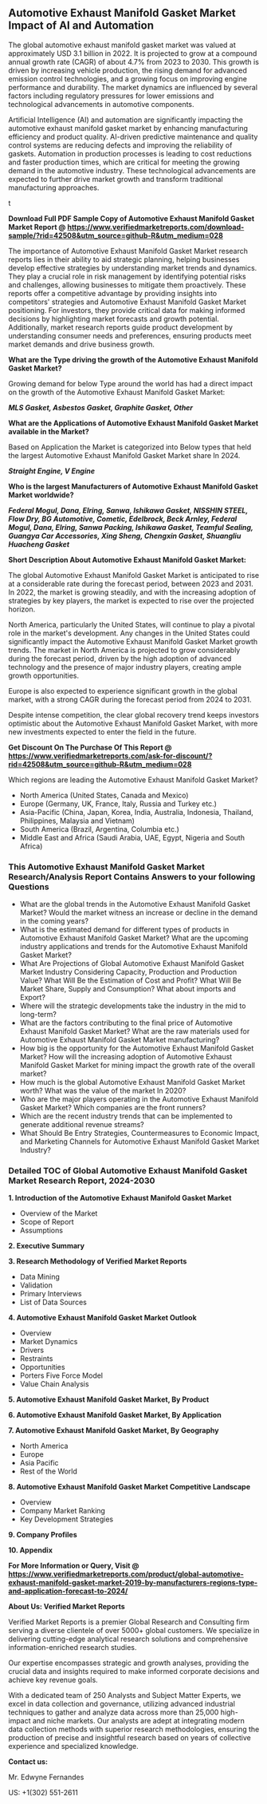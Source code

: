 <h2>Automotive Exhaust Manifold Gasket Market Impact of AI and Automation</h2><p>The global automotive exhaust manifold gasket market was valued at approximately USD 3.1 billion in 2022. It is projected to grow at a compound annual growth rate (CAGR) of about 4.7% from 2023 to 2030. This growth is driven by increasing vehicle production, the rising demand for advanced emission control technologies, and a growing focus on improving engine performance and durability. The market dynamics are influenced by several factors including regulatory pressures for lower emissions and technological advancements in automotive components.</p><p>Artificial Intelligence (AI) and automation are significantly impacting the automotive exhaust manifold gasket market by enhancing manufacturing efficiency and product quality. AI-driven predictive maintenance and quality control systems are reducing defects and improving the reliability of gaskets. Automation in production processes is leading to cost reductions and faster production times, which are critical for meeting the growing demand in the automotive industry. These technological advancements are expected to further drive market growth and transform traditional manufacturing approaches.</p>t</p><p id="" class=""><strong>Download Full PDF Sample Copy of Automotive Exhaust Manifold Gasket Market Report @ <a href="https://www.verifiedmarketreports.com/download-sample/?rid=42508&utm_source=github-R&utm_medium=028" target="_blank">https://www.verifiedmarketreports.com/download-sample/?rid=42508&utm_source=github-R&utm_medium=028</a></strong></p><p>The importance of&nbsp;Automotive Exhaust Manifold Gasket Market research reports lies in their ability to aid strategic planning, helping businesses develop effective strategies by understanding market trends and dynamics. They play a crucial role in risk management by identifying potential risks and challenges, allowing businesses to mitigate them proactively. These reports offer a competitive advantage by providing insights into competitors' strategies and Automotive Exhaust Manifold Gasket Market positioning. For investors, they provide critical data for making informed decisions by highlighting market forecasts and growth potential. Additionally, market research reports guide product development by understanding consumer needs and preferences, ensuring products meet market demands and drive business growth.</p><p><strong>What are the&nbsp;Type driving the growth of the Automotive Exhaust Manifold Gasket Market?</strong></p><p id="" class="">Growing demand for below Type around the world has had a direct impact on the growth of the Automotive Exhaust Manifold Gasket Market:</p><em><strong>MLS Gasket, Asbestos Gasket, Graphite Gasket, Other</strong></em></p><strong>What are the&nbsp;Applications&nbsp;of Automotive Exhaust Manifold Gasket Market available in the Market?</strong></p><p id="" class="">Based on Application the Market is categorized into Below types that held the largest Automotive Exhaust Manifold Gasket Market share In 2024.</p><em><strong>Straight Engine, V Engine</strong></em></p><strong>Who is the largest Manufacturers of Automotive Exhaust Manifold Gasket Market worldwide?</strong></p><p><em><strong>Federal Mogul, Dana, Elring, Sanwa, Ishikawa Gasket, NISSHIN STEEL, Flow Dry, BG Automotive, Cometic, Edelbrock, Beck Arnley, Federal Mogul, Dana, Elring, Sanwa Packing, Ishikawa Gasket, Teamful Sealing, Guangya Car Accessories, Xing Sheng, Chengxin Gasket, Shuangliu Huacheng Gasket</strong></em></p><p id="" class=""><strong>Short Description About Automotive Exhaust Manifold Gasket Market:</strong></p><p>The global Automotive Exhaust Manifold Gasket Market is anticipated to rise at a considerable rate during the forecast period, between 2023 and 2031. In 2022, the market is growing steadily, and with the increasing adoption of strategies by key players, the market is expected to rise over the projected horizon.</p><p>North America, particularly the United States, will continue to play a pivotal role in the market's development. Any changes in the United States could significantly impact the Automotive Exhaust Manifold Gasket Market growth trends. The market in North America is projected to grow considerably during the forecast period, driven by the high adoption of advanced technology and the presence of major industry players, creating ample growth opportunities.</p><p>Europe is also expected to experience significant growth in the global market, with a strong CAGR during the forecast period from 2024 to 2031.</p><p>Despite intense competition, the clear global recovery trend keeps investors optimistic about the Automotive Exhaust Manifold Gasket Market, with more new investments expected to enter the field in the future.</p><p id="" class=""><strong>Get Discount On The Purchase Of This Report @ <a href="https://www.verifiedmarketreports.com/ask-for-discount/?rid=42508&utm_source=github-R&utm_medium=028" target="_blank">https://www.verifiedmarketreports.com/ask-for-discount/?rid=42508&utm_source=github-R&utm_medium=028</a></strong></p>Which regions are leading the Automotive Exhaust Manifold Gasket Market?</p><ul><li>North America (United States, Canada and Mexico)</li><li>Europe (Germany, UK, France, Italy, Russia and Turkey etc.)</li><li>Asia-Pacific (China, Japan, Korea, India, Australia, Indonesia, Thailand, Philippines, Malaysia and Vietnam)</li><li>South America (Brazil, Argentina, Columbia etc.)</li><li>Middle East and Africa (Saudi Arabia, UAE, Egypt, Nigeria and South Africa)</li></ul><h3 id="" class="">This Automotive Exhaust Manifold Gasket Market Research/Analysis Report Contains Answers to your following Questions</h3><ul><li>What are the global trends in the Automotive Exhaust Manifold Gasket Market? Would the market witness an increase or decline in the demand in the coming years?</li><li>What is the estimated demand for different types of products in Automotive Exhaust Manifold Gasket Market? What are the upcoming industry applications and trends for the Automotive Exhaust Manifold Gasket Market?</li><li>What Are Projections of Global Automotive Exhaust Manifold Gasket Market Industry Considering Capacity, Production and Production Value? What Will Be the Estimation of Cost and Profit? What Will Be Market Share, Supply and Consumption? What about imports and Export?</li><li>Where will the strategic developments take the industry in the mid to long-term?</li><li>What are the factors contributing to the final price of Automotive Exhaust Manifold Gasket Market? What are the raw materials used for Automotive Exhaust Manifold Gasket Market manufacturing?</li><li>How big is the opportunity for the Automotive Exhaust Manifold Gasket Market? How will the increasing adoption of Automotive Exhaust Manifold Gasket Market for mining impact the growth rate of the overall market?</li><li>How much is the global Automotive Exhaust Manifold Gasket Market worth? What was the value of the market In 2020?</li><li>Who are the major players operating in the Automotive Exhaust Manifold Gasket Market? Which companies are the front runners?</li><li>Which are the recent industry trends that can be implemented to generate additional revenue streams?</li><li>What Should Be Entry Strategies, Countermeasures to Economic Impact, and Marketing Channels for Automotive Exhaust Manifold Gasket Market Industry?</li></ul><h3 id="" class="">Detailed TOC of Global Automotive Exhaust Manifold Gasket Market Research Report, 2024-2030</h3><p id="" class=""><strong>1. Introduction of the Automotive Exhaust Manifold Gasket Market</strong></p><ul><li>Overview of the Market</li><li>Scope of Report</li><li>Assumptions</li></ul><p id="" class=""><strong>2. Executive Summary</strong></p><p id="" class=""><strong>3. Research Methodology of Verified Market Reports</strong></p><ul><li>Data Mining</li><li>Validation</li><li>Primary Interviews</li><li>List of Data Sources</li></ul><p id="" class=""><strong>4. Automotive Exhaust Manifold Gasket Market Outlook</strong></p><ul><li>Overview</li><li>Market Dynamics</li><li>Drivers</li><li>Restraints</li><li>Opportunities</li><li>Porters Five Force Model</li><li>Value Chain Analysis</li></ul><p id="" class=""><strong>5. Automotive Exhaust Manifold Gasket Market, By Product</strong></p><p id="" class=""><strong>6. Automotive Exhaust Manifold Gasket Market, By Application</strong></p><p id="" class=""><strong>7. Automotive Exhaust Manifold Gasket Market, By Geography</strong></p><ul><li>North America</li><li>Europe</li><li>Asia Pacific</li><li>Rest of the World</li></ul><p id="" class=""><strong>8. Automotive Exhaust Manifold Gasket Market Competitive Landscape</strong></p><ul><li>Overview</li><li>Company Market Ranking</li><li>Key Development Strategies</li></ul><p id="" class=""><strong>9. Company Profiles</strong></p><p id="" class=""><strong>10. Appendix</strong></p><p id="" class=""><strong>For More Information or Query, Visit @ <a href="https://www.verifiedmarketreports.com/product/global-automotive-exhaust-manifold-gasket-market-2019-by-manufacturers-regions-type-and-application-forecast-to-2024/" target="_blank">https://www.verifiedmarketreports.com/product/global-automotive-exhaust-manifold-gasket-market-2019-by-manufacturers-regions-type-and-application-forecast-to-2024/</a></strong></p><p id="" class=""><strong>About Us: Verified Market Reports</strong></p><p id="" class="">Verified Market Reports is a premier Global Research and Consulting firm serving a diverse clientele of over 5000+ global customers. We specialize in delivering cutting-edge analytical research solutions and comprehensive information-enriched research studies.</p><p id="" class="">Our expertise encompasses strategic and growth analyses, providing the crucial data and insights required to make informed corporate decisions and achieve key revenue goals.</p><p id="" class="">With a dedicated team of 250 Analysts and Subject Matter Experts, we excel in data collection and governance, utilizing advanced industrial techniques to gather and analyze data across more than 25,000 high-impact and niche markets. Our analysts are adept at integrating modern data collection methods with superior research methodologies, ensuring the production of precise and insightful research based on years of collective experience and specialized knowledge.</p><p id="" class=""><strong>Contact us:</strong></p><p id="" class="">Mr. Edwyne Fernandes</p><p id="" class="">US: +1(302) 551-2611</p>